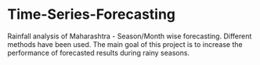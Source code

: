 # Time-Series-Forecasting
Rainfall analysis of Maharashtra - Season/Month wise forecasting. Different methods have been used. The main goal of this project is to increase the performance of forecasted results during rainy seasons.
